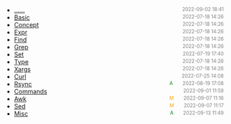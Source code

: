 - [......]()<span style="font-size:.8em;float:right"><span style="color:orange"></span><span style="padding-left:2em;color:gray;">2022-09-02 18:41</span></span>
- [Basic](basic)<span style="font-size:.8em;float:right"><span style="color:orange"></span><span style="padding-left:2em;color:gray;">2022-07-18 14:26</span></span>
- [Concept](concept)<span style="font-size:.8em;float:right"><span style="color:orange"></span><span style="padding-left:2em;color:gray;">2022-07-18 14:26</span></span>
- [Expr](expr)<span style="font-size:.8em;float:right"><span style="color:orange"></span><span style="padding-left:2em;color:gray;">2022-07-18 14:26</span></span>
- [Find](find)<span style="font-size:.8em;float:right"><span style="color:orange"></span><span style="padding-left:2em;color:gray;">2022-07-18 14:26</span></span>
- [Grep](grep)<span style="font-size:.8em;float:right"><span style="color:orange"></span><span style="padding-left:2em;color:gray;">2022-07-18 14:26</span></span>
- [Set](set)<span style="font-size:.8em;float:right"><span style="color:orange"></span><span style="padding-left:2em;color:gray;">2022-07-19 17:40</span></span>
- [Type](type)<span style="font-size:.8em;float:right"><span style="color:orange"></span><span style="padding-left:2em;color:gray;">2022-07-18 14:26</span></span>
- [Xargs](xargs)<span style="font-size:.8em;float:right"><span style="color:orange"></span><span style="padding-left:2em;color:gray;">2022-07-18 14:26</span></span>
- [Curl](curl)<span style="font-size:.8em;float:right"><span style="color:orange"></span><span style="padding-left:2em;color:gray;">2022-07-25 14:08</span></span>
- [Rsync](rsync)<span style="font-size:.8em;float:right"><span style="color:green">A</span><span style="padding-left:2em;color:gray;">2022-08-19 17:08</span></span>
- [Commands](command)<span style="font-size:.8em;float:right"><span style="color:orange"></span><span style="padding-left:2em;color:gray;">2022-09-01 11:59</span></span>
- [Awk](awk)<span style="font-size:.8em;float:right"><span style="color:orange">M</span><span style="padding-left:2em;color:gray;">2022-09-07 11:16</span></span>
- [Sed](sed)<span style="font-size:.8em;float:right"><span style="color:orange">M</span><span style="padding-left:2em;color:gray;">2022-09-07 11:17</span></span>
- [Misc](misc)<span style="font-size:.8em;float:right"><span style="color:green">A</span><span style="padding-left:2em;color:gray;">2022-09-13 11:49</span></span>
